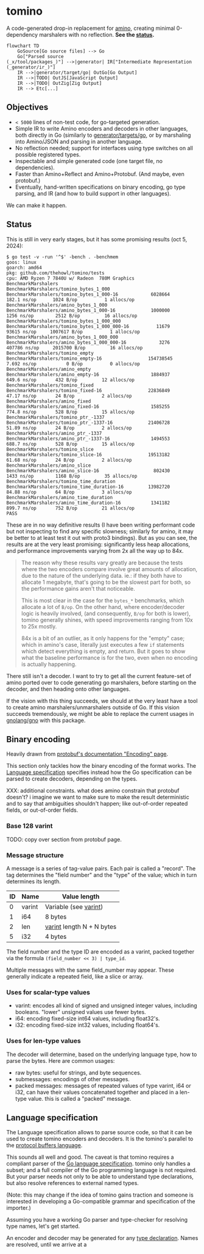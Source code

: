 # tomino

A code-generated drop-in replacement for [amino], creating minimal 0-dependency
marshalers with no reflection. **See the [status](#status).**

```mermaid
flowchart TD
    GoSource[Go source files] --> Go
    Go["Parsed source
(_x/tool/packages_)"] -->|generator| IR["Intermediate Representation
(_generator/ir_)"]
    IR -->|generator/target/go| OutGo[Go Output]
    IR -->|TODO| OutJS[JavaScript Output]
    IR -->|TODO| OutZig[Zig Output]
    IR --> Etc[...]
```

## Objectives

- `< 5000` lines of non-test code, for go-targeted generation.
- Simple IR to write Amino encoders and decoders in other languages, both
  directly in Go (similarly to [generator/targets/go](./generator/targets/go),
  or by marshaling into Amino/JSON and parsing in another language.
- No reflection needed; support for interfaces using type switches on all
  possible registered types.
- Inspectable and simple generated code (one target file, no dependencies).
- Faster than Amino+Reflect and Amino+Protobuf. (And maybe, even protobuf.)
- Eventually, hand-written specifications on binary encoding, go type parsing,
  and IR (and how to build support in other languages).

We can make it happen.

## Status

This is still in very early stages, but it has some promising results (oct 5, 2024):

```
$ go test -v -run '^$' -bench . -benchmem
goos: linux
goarch: amd64
pkg: github.com/thehowl/tomino/tests
cpu: AMD Ryzen 7 7840U w/ Radeon  780M Graphics
BenchmarkMarshalers
BenchmarkMarshalers/tomino_bytes_1_000
BenchmarkMarshalers/tomino_bytes_1_000-16         	 6028664	       182.1 ns/op	    1024 B/op	       1 allocs/op
BenchmarkMarshalers/amino_bytes_1_000
BenchmarkMarshalers/amino_bytes_1_000-16          	 1000000	      1256 ns/op	    2512 B/op	      16 allocs/op
BenchmarkMarshalers/tomino_bytes_1_000_000
BenchmarkMarshalers/tomino_bytes_1_000_000-16     	   11679	     93615 ns/op	 1007617 B/op	       1 allocs/op
BenchmarkMarshalers/amino_bytes_1_000_000
BenchmarkMarshalers/amino_bytes_1_000_000-16      	    3276	    407786 ns/op	 2015700 B/op	      16 allocs/op
BenchmarkMarshalers/tomino_empty
BenchmarkMarshalers/tomino_empty-16               	154738545	         7.692 ns/op	       0 B/op	       0 allocs/op
BenchmarkMarshalers/amino_empty
BenchmarkMarshalers/amino_empty-16                	 1884937	       649.6 ns/op	     432 B/op	      12 allocs/op
BenchmarkMarshalers/tomino_fixed
BenchmarkMarshalers/tomino_fixed-16               	22836849	        47.17 ns/op	      24 B/op	       2 allocs/op
BenchmarkMarshalers/amino_fixed
BenchmarkMarshalers/amino_fixed-16                	 1585255	       774.8 ns/op	     528 B/op	      15 allocs/op
BenchmarkMarshalers/tomino_ptr_-1337
BenchmarkMarshalers/tomino_ptr_-1337-16           	21406728	        51.89 ns/op	      24 B/op	       2 allocs/op
BenchmarkMarshalers/amino_ptr_-1337
BenchmarkMarshalers/amino_ptr_-1337-16            	 1494553	       688.7 ns/op	     528 B/op	      15 allocs/op
BenchmarkMarshalers/tomino_slice
BenchmarkMarshalers/tomino_slice-16               	19513182	        61.68 ns/op	      24 B/op	       2 allocs/op
BenchmarkMarshalers/amino_slice
BenchmarkMarshalers/amino_slice-16                	  802430	      1433 ns/op	    1168 B/op	      35 allocs/op
BenchmarkMarshalers/tomino_time_duration
BenchmarkMarshalers/tomino_time_duration-16       	13982720	        84.88 ns/op	      64 B/op	       3 allocs/op
BenchmarkMarshalers/amino_time_duration
BenchmarkMarshalers/amino_time_duration-16        	 1341182	       899.7 ns/op	     752 B/op	      21 allocs/op
PASS
```

These are in no way definitive results (I have been writing performant code but
not inspecting to find any specific slowness; similarly for amino, it may be
better to at least test it out with proto3 bindings). But as you can see, the
results are at the very least promising: significantly less heap allocations,
and performance improvements varying from 2x all the way up to 84x.

> The reason why these results vary greatly are because the tests where the two
> encoders compare involve great amounts of allocation, due to the nature of the
> underlying data. ie.: if they both have to allocate 1 megabyte, that's going to be
> the slowest part for both, so the performance gains aren't that noticeable.
>
> This is most clear in the case for the `bytes_*` benchmarks, which allocate a
> lot of `B/op`. On the other hand, where encoder/decoder logic is heavily involved,
> (and consequently, `B/op` for both is lower), tomino generally shines, with
> speed improvements ranging from 10x to 25x mostly.
>
> 84x is a bit of an outlier, as it only happens for the "empty" case; which in
> amino's case, literally just executes a few `if` statements which detect
> everything is empty, and return. But it goes to show what the baseline
> performance is for the two, even when no encoding is actually happening.

There still isn't a decoder. I want to try to get all the current feature-set of
amino ported over to code generating go marshalers, before starting on the
decoder, and then heading onto other languages.

If the vision with this thing succeeds, we should at the very least have a tool
to create amino marshalers/unmarshalers outside of Go. If this vision succeeds
tremendously, we might be able to replace the current usages in
[gnolang/gno](https://github.com/gnolang/gno) with this package.

## Binary encoding

Heavily drawn from [protobuf's documentation "Encoding" page](https://protobuf.dev/programming-guides/encoding/#cheat-sheet).

This section only tackles how the binary encoding of the format works. The
[Language specification][language] specifies instead how the Go specification
can be parsed to create decoders, depending on the types.

XXX: additional constraints. what does amino constrain that protobuf doesn't? i
imagine we want to make sure to make the result deterministic and to say that
ambiguities shouldn't happen; like out-of-order repeated fields, or
out-of-order fields.

### Base 128 varint

TODO: copy over section from protobuf page.

### Message structure

A message is a series of tag-value pairs. Each pair is called a "record".
The tag determines the "field number" and the "type" of the value; which in
turn determines its length.

ID | Name    | Value length
---|---------|-------------------------------------
0  | varint  | Variable (see [varint])
1  | i64     | 8 bytes
2  | len     | [varint] length N + N bytes
5  | i32     | 4 bytes

The field number and the type ID are encoded as a varint, packed together via
the formula `(field_number << 3) | type_id`.

Multiple messages with the same field_number may appear. These generally
indicate a repeated field, like a slice or array.

### Uses for scalar-type values

- varint: encodes all kind of signed and unsigned integer values, including
    booleans. "lower" unsigned values use fewer bytes.
- i64: encoding fixed-size int64 values, including float32's.
- i32: encoding fixed-size int32 values, including float64's.

### Uses for len-type values

The decoder will determine, based on the underlying language type, how to parse
the bytes. Here are common usages:

- raw bytes: useful for strings, and byte sequences.
- submessages: encodings of other messages.
- packed messages: messages of repeated values of type varint, i64 or i32, can
    have their values concatenated together and placed in a len-type value. this
    is called a "packed" message.

## Language specification

The Language specification allows to parse source code, so that it can be used
to create tomino encoders and decoders. It is the tomino's parallel to the
[protocol buffers language](https://protobuf.dev/reference/protobuf/edition-2023-spec/).

This sounds all well and good. The caveat is that tomino requires a compliant
parser of the [Go language specification](https://go.dev/ref/spec). tomino only
handles a subset; and a full compiler of the Go programming language is not
required. But your parser needs not only to be able to understand type
declarations, but also resolve references to external named types.

(Note: this may change if the idea of tomino gains traction and someone is
interested in developing a Go-compatible grammar and specification of the
importer.)

Assuming you have a working Go parser and type-checker for resolving type names,
let's get started.

An encoder and decoder may be generated for any
[type declaration](https://go.dev/ref/spec#Type_declarations).
Names are resolved, until we arrive at a

[amino]: https://github.com/gnolang/gno/tree/master/tm2/pkg/amino
[language]: #language-specification
[varint]: #base-128-varint
